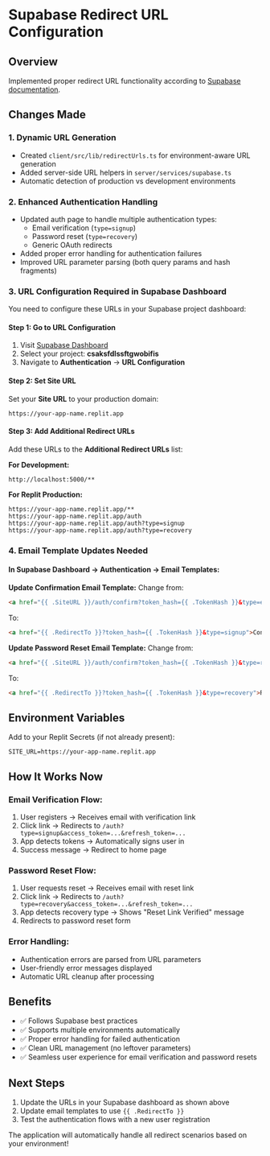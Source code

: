 # Supabase Redirect URL Configuration

## Overview
Implemented proper redirect URL functionality according to [Supabase documentation](https://supabase.com/docs/guides/auth/redirect-urls).

## Changes Made

### 1. Dynamic URL Generation
- Created `client/src/lib/redirectUrls.ts` for environment-aware URL generation
- Added server-side URL helpers in `server/services/supabase.ts`
- Automatic detection of production vs development environments

### 2. Enhanced Authentication Handling
- Updated auth page to handle multiple authentication types:
  - Email verification (`type=signup`)
  - Password reset (`type=recovery`)
  - Generic OAuth redirects
- Added proper error handling for authentication failures
- Improved URL parameter parsing (both query params and hash fragments)

### 3. URL Configuration Required in Supabase Dashboard

You need to configure these URLs in your Supabase project dashboard:

#### Step 1: Go to URL Configuration
1. Visit [Supabase Dashboard](https://supabase.com/dashboard/projects)
2. Select your project: **csaksfdlssftgwobifis**
3. Navigate to **Authentication** → **URL Configuration**

#### Step 2: Set Site URL
Set your **Site URL** to your production domain:
```
https://your-app-name.replit.app
```

#### Step 3: Add Additional Redirect URLs
Add these URLs to the **Additional Redirect URLs** list:

**For Development:**
```
http://localhost:5000/**
```

**For Replit Production:**
```
https://your-app-name.replit.app/**
https://your-app-name.replit.app/auth
https://your-app-name.replit.app/auth?type=signup
https://your-app-name.replit.app/auth?type=recovery
```

### 4. Email Template Updates Needed

#### In Supabase Dashboard → Authentication → Email Templates:

**Update Confirmation Email Template:**
Change from:
```html
<a href="{{ .SiteURL }}/auth/confirm?token_hash={{ .TokenHash }}&type=email">Confirm your email</a>
```

To:
```html
<a href="{{ .RedirectTo }}?token_hash={{ .TokenHash }}&type=signup">Confirm your email</a>
```

**Update Password Reset Email Template:**
Change from:
```html
<a href="{{ .SiteURL }}/auth/confirm?token_hash={{ .TokenHash }}&type=recovery">Reset password</a>
```

To:
```html
<a href="{{ .RedirectTo }}?token_hash={{ .TokenHash }}&type=recovery">Reset password</a>
```

## Environment Variables

Add to your Replit Secrets (if not already present):
```
SITE_URL=https://your-app-name.replit.app
```

## How It Works Now

### Email Verification Flow:
1. User registers → Receives email with verification link
2. Click link → Redirects to `/auth?type=signup&access_token=...&refresh_token=...`
3. App detects tokens → Automatically signs user in
4. Success message → Redirect to home page

### Password Reset Flow:
1. User requests reset → Receives email with reset link  
2. Click link → Redirects to `/auth?type=recovery&access_token=...&refresh_token=...`
3. App detects recovery type → Shows "Reset Link Verified" message
4. Redirects to password reset form

### Error Handling:
- Authentication errors are parsed from URL parameters
- User-friendly error messages displayed
- Automatic URL cleanup after processing

## Benefits
- ✅ Follows Supabase best practices
- ✅ Supports multiple environments automatically
- ✅ Proper error handling for failed authentication
- ✅ Clean URL management (no leftover parameters)
- ✅ Seamless user experience for email verification and password resets

## Next Steps
1. Update the URLs in your Supabase dashboard as shown above
2. Update email templates to use `{{ .RedirectTo }}`
3. Test the authentication flows with a new user registration

The application will automatically handle all redirect scenarios based on your environment!